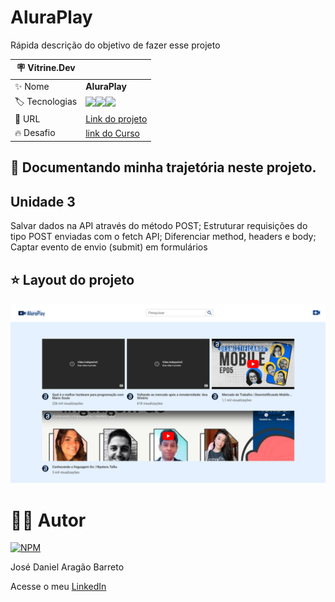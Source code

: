 # AluraPlay

Rápida descrição do objetivo de fazer esse projeto

| :placard: Vitrine.Dev |     |
| -------------  | --- |
| :sparkles: Nome        | **AluraPlay**
| :label: Tecnologias | <img src="https://img.shields.io/badge/HTML5-E34F26?style=for-the-badge&logo=html5&logoColor=white"><img src="https://img.shields.io/badge/CSS3-1572B6?style=for-the-badge&logo=css3&logoColor=white"><img src="https://img.shields.io/badge/JavaScript-F7DF1E?style=for-the-badge&logo=javascript&logoColor=black">
| :rocket: URL         | [Link do projeto]()
| :fire: Desafio     | [link do Curso](https://cursos.alura.com.br/course/javascript-criando-requisicoes)


## 🤯 Documentando minha trajetória neste projeto.

## Unidade 3

Salvar dados na API através do método POST;
Estruturar requisições do tipo POST enviadas com o fetch API;
Diferenciar method, headers e body;
Captar evento de envio (submit) em formulários

## ⭐ Layout do projeto
![Layout](https://github.com/DanielBarret0/JavaScript-criando-requisisoes/blob/Unidade-1/prints/Unidade-1/print-unidade-1.png)


# 🙋‍♂️ Autor

[![NPM](https://img.shields.io/npm/l/react)](https://github.com/DanielBarret0/codeChella/blob/main/LICENSE.md)

José Daniel Aragão Barreto

Acesse o meu [LinkedIn](https://www.linkedin.com/in/daniel-barreto-1b763216a/)

